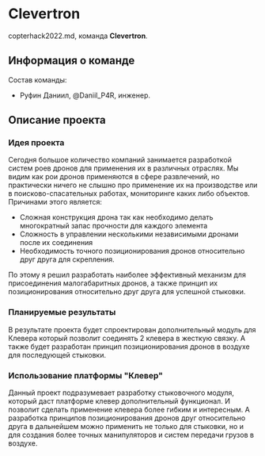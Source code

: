 # Clevertron

copterhack2022.md, команда **Clevertron**.

## Информация о команде

Состав команды:

* Руфин Даниил, @Daniil_P4R, инженер.

## Описание проекта

### Идея проекта

Сегодня большое количество компаний занимается разработкой систем роев дронов для применения их в различных отраслях. Мы видим как рои дронов применяются в сфере развлечений, но практически ничего не слышно про применение их на производстве или в поисково-спасательных работах, мониторинге каких либо объектов.
Причинами этого является:
* Сложная конструкция дрона так как необходимо делать многократный запас прочности для каждого элемента
* Сложность в управлении несколькими независимыми дронами после их соединения
* Необходимость точного позиционирования дронов относительно друг друга для скрепления.

По этому я решил разработать наиболее эффективный механизм для присоединения малогабаритных дронов, а также принцип их позиционирования относительно друг друга для успешной стыковки.

### Планируемые результаты

В результате проекта будет спроектирован дополнительный модуль для Клевера который позволит соединять 2 клевера в жесткую связку. А также будет разработан принцип позиционирования дронов в воздухе для последующей стыковки.

### Использование платформы "Клевер"

Данный проект подразумевает разработку стыковочного модуля, который даст платформе клевер дополнительный функционал. И позволит сделать применение клевера более гибким и интересным. А разработка принципов позиционирования дронов друг относительно друга в дальнейшем можно применить не только для стыковки, но и для создания более точных манипуляторов и систем передачи грузов в воздухе.
